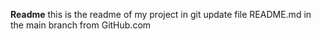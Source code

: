 **Readme**
this is the readme of my project in git
update file README.md in the main branch from GitHub.com
